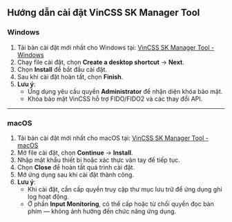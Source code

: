 ## Hướng dẫn cài đặt VinCSS SK Manager Tool

### **Windows**
1. Tải bản cài đặt mới nhất cho Windows tại:
   [VinCSS SK Manager Tool - Windows](https://github.com/VinCSS-Public-Projects/vincss-fido2-key-manager/blob/main/windows/VinCSS-SK-Manager-Tool_windows_Setup_x64.exe)
2. Chạy file cài đặt, chọn **Create a desktop shortcut** → **Next**.
3. Chọn **Install** để bắt đầu cài đặt.
4. Sau khi cài đặt hoàn tất, chọn **Finish**.
5. **Lưu ý**:
   - Ứng dụng yêu cầu quyền **Administrator** để nhận diện khóa bảo mật.
   - Khóa bảo mật VinCSS hỗ trợ FIDO/FIDO2 và các thay đổi API.

---

### **macOS**
1. Tải bản cài đặt mới nhất cho macOS tại:
   [VinCSS SK Manager Tool - macOS](https://github.com/VinCSS-Public-Projects/vincss-fido2-key-manager/blob/main/macos/VinCSS%20SK%20Manager%20Tool%201.0.6.pkg)
2. Mở file cài đặt, chọn **Continue** → **Install**.
3. Nhập mật khẩu thiết bị hoặc xác thực vân tay để tiếp tục.
4. Chọn **Close** để hoàn tất quá trình cài đặt.
5. Mở ứng dụng sau khi cài đặt thành công.
6. **Lưu ý**:
   - Khi cài đặt, cần cấp quyền truy cập thư mục lưu trữ để ứng dụng ghi log hoạt động.
   - Ở phần **Input Monitoring**, có thể cấp hoặc từ chối quyền đọc bàn phím — không ảnh hưởng đến chức năng ứng dụng.
